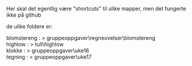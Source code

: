 ﻿
Her skal det egentlig være "shortcuts" til ulike mapper, men det fungerte ikke på github

de ulike foldere er:

blomstereng : > gruppeoppgaver\regneovelser\blomstereng  
highlow : > tull\highlow  
klokke : > gruppeoppgaver\uke16  
tegning : > gruppeoppgaver\uke17  
